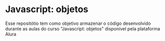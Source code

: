 # Javascript: objetos

Esse repositótio tem como objetivo armazenar o código desenvolvido durante as aulas do curso "Javascript: objetos" disponível pela plataforma Alura
